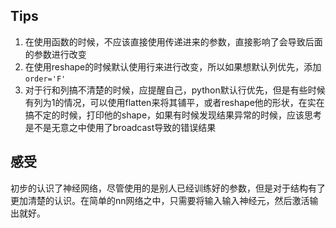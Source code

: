 ## Tips
1. 在使用函数的时候，不应该直接使用传递进来的参数，直接影响了会导致后面的参数进行改变
2. 在使用reshape的时候默认使用行来进行改变，所以如果想默认列优先，添加`order='F'` 
3. 对于行和列搞不清楚的时候，应提醒自己，python默认行优先，但是有些时候有列为1的情况，可以使用flatten来将其铺平，或者reshape他的形状，在实在搞不定的时候，打印他的shape，如果有时候发现结果异常的时候，应该思考是不是无意之中使用了broadcast导致的错误结果

## 感受

初步的认识了神经网络，尽管使用的是别人已经训练好的参数，但是对于结构有了更加清楚的认识。在简单的nn网络之中，只需要将输入输入神经元，然后激活输出就好。